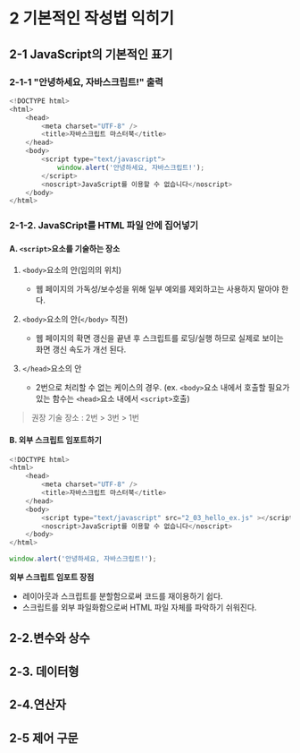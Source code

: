 # 2 기본적인 작성법 익히기

## 2-1 JavaScript의 기본적인 표기

### 2-1-1 "안녕하세요, 자바스크립트!" 출력
```javascript
<!DOCTYPE html>
<html>
    <head>
        <meta charset="UTF-8" />
        <title>자바스크립트 마스터북</title>
    </head>
    <body>
        <script type="text/javascript">
            window.alert('안녕하세요, 자바스크립트!');
        </script>
        <noscript>JavaScript를 이용할 수 없습니다</noscript>
    </body>
</html>
```

### 2-1-2. JavaSCript를 HTML 파일 안에 집어넣기

#### A. `<script>`요소를 기술하는 장소

1. `<body>`요소의 안(임의의 위치)
	- 웹 페이지의 가독성/보수성을 위해 일부 예외를 제외하고는 사용하지 말아야 한다.
	
2. `<body>`요소의 안(`</body>` 직전)
	- 웹 페이지의 확면 갱신을 끝낸 후 스크립트를 로딩/실행 하므로 실제로 보이는 화면 갱신 속도가 개선 된다.

3. `</head>`요소의 안
	- 2번으로 처리할 수 없는 케이스의 경우. (ex. `<body>`요소 내에서 호출할 필요가 있는 함수는 `<head>`요소 내에서 `<script>`호출)

> 권장 기술 장소 : 2번 > 3번 > 1번

#### B. 외부 스크립트 임포트하기

```javascript
<!DOCTYPE html>
<html>
    <head>
        <meta charset="UTF-8" />
        <title>자바스크립트 마스터북</title>
    </head>
    <body>
        <script type="text/javascript" src="2_03_hello_ex.js" ></script>
        <noscript>JavaScript를 이용할 수 없습니다</noscript>
    </body>
</html>
```
```javascript
window.alert('안녕하세요, 자바스크립트!');
```

**외부 스크립트 임포트 장점**
- 레이아웃과 스크립트를 분할함으로써 코드를 재이용하기 쉽다.
- 스크립트를 외부 파일화함으로써 HTML 파일 자체를 파악하기 쉬워진다.

## 2-2.변수와 상수

## 2-3. 데이터형

## 2-4.연산자

## 2-5 제어 구문